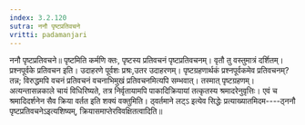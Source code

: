 ```yaml
---
index: 3.2.120
sutra: ननौ पृष्टप्रतिवचने
vritti: padamanjari
---
```


 ननौ पृष्टप्रतिवचने॥ पृष्टमिति कर्मणि क्तः, पृष्टस्य प्रतिवचनं पृष्टप्रतिवचनम्। वृतौ तु वस्तुमात्रं दर्शितम्। प्रश्नपूर्वके प्रतिवचन इति। उदाहरणे पूर्वशः प्रश्रः,उतर उदाहरणम्। पृष्टग्रहणार्थकं प्रश्नपूर्वकमेव प्रतिवचनम्? तन्न; विरुद्धमपि वचनं प्रतिवचनं वचनाभिमुखं प्रतिवचनमित्यपि सम्भवात्। तस्मात् पृष्टग्रहणम्। अत्यन्तासन्नकाले चायं विधिरिष्यते, तत्र निर्वृतायामपि पाकादिक्रियायां तत्कृतस्य श्रमादरेनुवृत्तिः। एवं च श्रमादिदर्शनेन सैव क्रिया वर्तत इति शक्यं वक्तुमिति। ठ्वर्तमाने लट्ऽ इत्येव सिद्धेः प्रत्याख्यातमिदम----ठ्ननौ पृष्टप्रतिवचनेऽइत्यशिष्यम्, क्रियासमाप्तेरविवक्षितत्वादिति॥